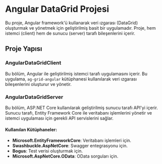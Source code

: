 # Angular DataGrid Projesi

Bu proje, Angular framework'ü kullanarak veri ızgarası (DataGrid) oluşturmak ve yönetmek için geliştirilmiş basit bir uygulamadır. Proje, hem istemci (client) hem de sunucu (server) tarafı bileşenlerini içerir.

## Proje Yapısı

### AngularDataGridClient
Bu bölüm, Angular ile geliştirilmiş istemci tarafı uygulamasını içerir. Bu uygulama, `ag-grid-angular` kütüphanesi kullanılarak veri ızgarası bileşenlerini oluşturur ve yönetir.

### AngularDataGridServer
Bu bölüm, ASP.NET Core kullanılarak geliştirilmiş sunucu tarafı API'yi içerir. Sunucu tarafı, Entity Framework Core ile veritabanı işlemlerini yönetir ve istemci uygulaması için gerekli API servislerini sağlar.

#### Kullanılan Kütüphaneler:
- **Microsoft.EntityFrameworkCore**: Veritabanı işlemleri için.
- **Swashbuckle.AspNetCore**: Swagger entegrasyonu için.
- **Bogus**: Test verisi oluşturmak için.
- **Microsoft.AspNetCore.OData**: OData sorguları için.

